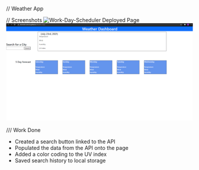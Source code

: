 // Weather App

// Screenshots
![Work-Day-Scheduler Deployed Page](https://github.com/Dominick-Simone/Weather-App)
![Work-Day-Scheduler Screenshot](https://github.com/Dominick-Simone/Weather-App/blob/main/Screenshot.png)

/// Work Done
* Created a search button linked to the API
* Populated the data from the API onto the page
* Added a color coding to the UV index 
* Saved search history to local storage